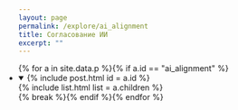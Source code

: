 ```yaml
---
layout: page
permalink: /explore/ai_alignment
title: Согласование ИИ
excerpt: ""
---
```

<ul class="tree" style="margin-left: -1.5rem">{% for a in site.data.p %}{% if a.id == "ai_alignment" %}<li><details open>
  <summary>{% include post.html id = a.id %}</summary>
  {% include list.html list = a.children %}
</details></li>{% break %}{% endif %}{% endfor %}</ul>
